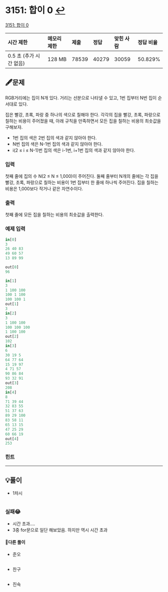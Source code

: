 # 3151: 합이 0  [↩](../../acmicpc)

[3151: 합이 0](https://www.acmicpc.net/problem/3151)

| 시간 제한               | 메모리 제한 | 제출  | 정답  | 맞힌 사람 | 정답 비율 |
| :---------------------- | :---------- | :---- | :---- | :-------- | :-------- |
| 0.5 초 (추가 시간 없음) | 128 MB      | 78539 | 40279 | 30059     | 50.829%   |

## 🖋️문제

RGB거리에는 집이 N개 있다. 거리는 선분으로 나타낼 수 있고, 1번 집부터 N번 집이 순서대로 있다.

집은 빨강, 초록, 파랑 중 하나의 색으로 칠해야 한다. 각각의 집을 빨강, 초록, 파랑으로 칠하는 비용이 주어졌을 때, 아래 규칙을 만족하면서 모든 집을 칠하는 비용의 최솟값을 구해보자.

- 1번 집의 색은 2번 집의 색과 같지 않아야 한다.
- N번 집의 색은 N-1번 집의 색과 같지 않아야 한다.
- i(2 ≤ i ≤ N-1)번 집의 색은 i-1번, i+1번 집의 색과 같지 않아야 한다.

### 입력

첫째 줄에 집의 수 N(2 ≤ N ≤ 1,000)이 주어진다. 둘째 줄부터 N개의 줄에는 각 집을 빨강, 초록, 파랑으로 칠하는 비용이 1번 집부터 한 줄에 하나씩 주어진다. 집을 칠하는 비용은 1,000보다 작거나 같은 자연수이다.

### 출력

첫째 줄에 모든 집을 칠하는 비용의 최솟값을 출력한다.

### 예제 입력

```python
in[0]
3
26 40 83
49 60 57
13 89 99

out[0]
96

in[1]
3
1 100 100
100 1 100
100 100 1
out[1]
3
in[2]
3
1 100 100
100 100 100
1 100 100
out[2]
102
in[3]
6
30 19 5
64 77 64
15 19 97
4 71 57
90 86 84
93 32 91
out[3]
208
in[4]
8
71 39 44
32 83 55
51 37 63
89 29 100
83 58 11
65 13 15
47 25 29
60 66 19
out[4]
253
```

### 힌트





---

## 💡풀이

* 1차시

```python

```

###  실패😂

* 시간 초과....
* 3중 for문으로 일단 해보았음. 하지만 역시 시간 초과

#### 🤝다른 풀이

* 준오

```python

```

* 찬구

```java

```

* 진숙

```java

```

